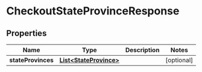 
# CheckoutStateProvinceResponse

## Properties
Name | Type | Description | Notes
------------ | ------------- | ------------- | -------------
**stateProvinces** | [**List&lt;StateProvince&gt;**](StateProvince.md) |  |  [optional]



